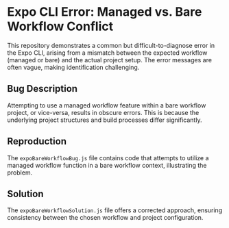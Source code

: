 # Expo CLI Error: Managed vs. Bare Workflow Conflict

This repository demonstrates a common but difficult-to-diagnose error in the Expo CLI, arising from a mismatch between the expected workflow (managed or bare) and the actual project setup.  The error messages are often vague, making identification challenging.

## Bug Description

Attempting to use a managed workflow feature within a bare workflow project, or vice-versa, results in obscure errors.  This is because the underlying project structures and build processes differ significantly.

## Reproduction

The `expoBareWorkflowBug.js` file contains code that attempts to utilize a managed workflow function in a bare workflow context, illustrating the problem.

## Solution

The `expoBareWorkflowSolution.js` file offers a corrected approach, ensuring consistency between the chosen workflow and project configuration.